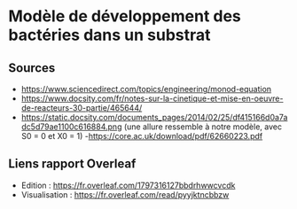 # Modèle de développement des bactéries dans un substrat

## Sources
- https://www.sciencedirect.com/topics/engineering/monod-equation 
- https://www.docsity.com/fr/notes-sur-la-cinetique-et-mise-en-oeuvre-de-reacteurs-30-partie/465644/
- https://static.docsity.com/documents_pages/2014/02/25/df415166d0a7adc5d79ae1100c616884.png
(une allure ressemble à notre modèle, avec S0 = 0 et X0 = 1)
-https://core.ac.uk/download/pdf/62660223.pdf

## Liens rapport Overleaf
- Edition : https://fr.overleaf.com/1797316127bbdrhwwcvcdk
- Visualisation : https://fr.overleaf.com/read/pyyjktncbbzw
